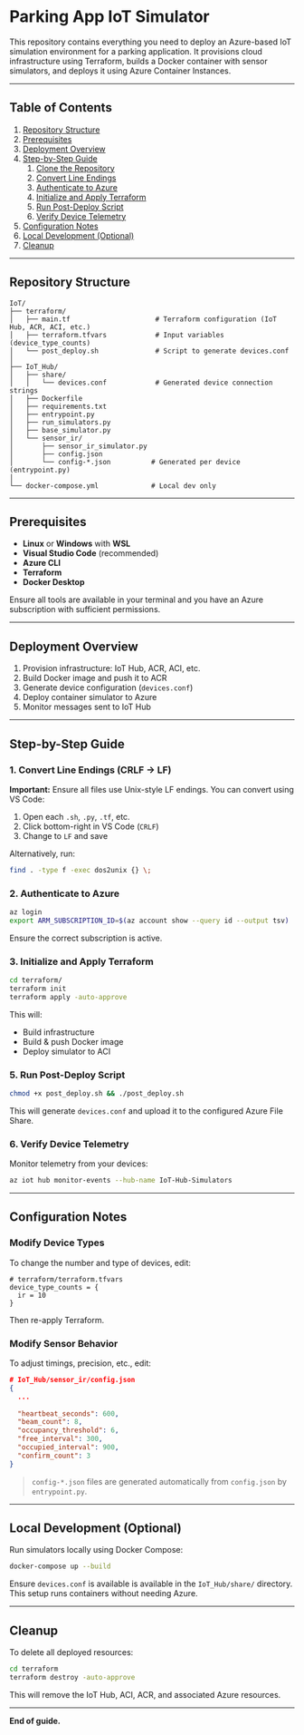 # Parking App IoT Simulator

This repository contains everything you need to deploy an Azure-based IoT simulation environment for a parking application. It provisions cloud infrastructure using Terraform, builds a Docker container with sensor simulators, and deploys it using Azure Container Instances.

---

## Table of Contents

1. [Repository Structure](#repository-structure)  
2. [Prerequisites](#prerequisites)  
3. [Deployment Overview](#deployment-overview)  
4. [Step-by-Step Guide](#step-by-step-guide)  
   1. [Clone the Repository](#clone-the-repository)  
   2. [Convert Line Endings](#convert-line-endings)  
   3. [Authenticate to Azure](#authenticate-to-azure)  
   4. [Initialize and Apply Terraform](#initialize-and-apply-terraform)  
   5. [Run Post-Deploy Script](#run-post-deploy-script)  
   6. [Verify Device Telemetry](#verify-device-telemetry)  
5. [Configuration Notes](#configuration-notes)  
6. [Local Development (Optional)](#local-development-optional)  
7. [Cleanup](#cleanup)  

---

## Repository Structure

```
IoT/
├── terraform/
│   ├── main.tf                     # Terraform configuration (IoT Hub, ACR, ACI, etc.)
│   ├── terraform.tfvars            # Input variables (device_type_counts)
│   └── post_deploy.sh              # Script to generate devices.conf
│
├── IoT_Hub/
│   ├── share/
│   │   └── devices.conf            # Generated device connection strings
│   ├── Dockerfile
│   ├── requirements.txt
│   ├── entrypoint.py
│   ├── run_simulators.py
│   ├── base_simulator.py
│   └── sensor_ir/
│       ├── sensor_ir_simulator.py
│       ├── config.json
│       └── config-*.json          # Generated per device (entrypoint.py)
│
└── docker-compose.yml             # Local dev only
```

---

## Prerequisites

- **Linux** or **Windows** with **WSL**
- **Visual Studio Code** (recommended)
- **Azure CLI**
- **Terraform**
- **Docker Desktop**

Ensure all tools are available in your terminal and you have an Azure subscription with sufficient permissions.

---

## Deployment Overview

1. Provision infrastructure: IoT Hub, ACR, ACI, etc.
2. Build Docker image and push it to ACR
3. Generate device configuration (`devices.conf`)
4. Deploy container simulator to Azure
5. Monitor messages sent to IoT Hub

---

## Step-by-Step Guide

### 1. Convert Line Endings (CRLF → LF)

**Important:** Ensure all files use Unix-style LF endings. You can convert using VS Code:

1. Open each `.sh`, `.py`, `.tf`, etc.
2. Click bottom-right in VS Code (`CRLF`)
3. Change to `LF` and save

Alternatively, run:
```bash
find . -type f -exec dos2unix {} \;
```

### 2. Authenticate to Azure

```bash
az login
export ARM_SUBSCRIPTION_ID=$(az account show --query id --output tsv)
```

Ensure the correct subscription is active.

### 3. Initialize and Apply Terraform

```bash
cd terraform/
terraform init
terraform apply -auto-approve
```

This will:
- Build infrastructure
- Build & push Docker image
- Deploy simulator to ACI

### 5. Run Post-Deploy Script

```bash
chmod +x post_deploy.sh && ./post_deploy.sh
```

This will generate `devices.conf` and upload it to the configured Azure File Share.

### 6. Verify Device Telemetry

Monitor telemetry from your devices:

```bash
az iot hub monitor-events --hub-name IoT-Hub-Simulators
```

---

## Configuration Notes

### Modify Device Types

To change the number and type of devices, edit:

```hcl
# terraform/terraform.tfvars
device_type_counts = {
  ir = 10
}
```

Then re-apply Terraform.

### Modify Sensor Behavior

To adjust timings, precision, etc., edit:

```json
# IoT_Hub/sensor_ir/config.json
{
  ...
  
  "heartbeat_seconds": 600,
  "beam_count": 8,
  "occupancy_threshold": 6,
  "free_interval": 300,
  "occupied_interval": 900,
  "confirm_count": 3
}

```

> `config-*.json` files are generated automatically from `config.json` by `entrypoint.py`.

---

## Local Development (Optional)

Run simulators locally using Docker Compose:

```bash
docker-compose up --build
```

Ensure `devices.conf` is available is available in the `IoT_Hub/share/` directory. This setup runs containers without needing Azure.

---

## Cleanup

To delete all deployed resources:

```bash
cd terraform
terraform destroy -auto-approve
```

This will remove the IoT Hub, ACI, ACR, and associated Azure resources.

---

**End of guide.**
